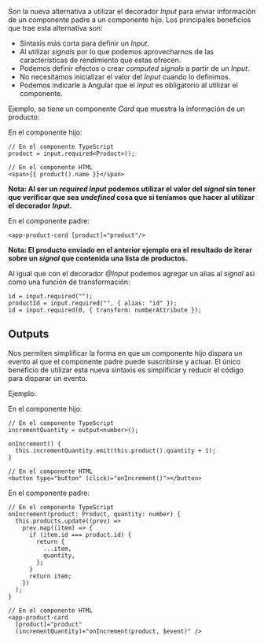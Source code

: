 Son la nueva alternativa a utilizar el decorador *Input* para enviar información de un componente padre a un componente hijo. Los principales beneficios que trae esta alternativa son:

- Sintaxis más corta para definir un *Input*.
- Al utilizar *signals* por lo que podemos aprovecharnos de las características de rendimiento que estas ofrecen.
- Podemos definir efectos o crear *computed signals* a partir de un *Input*.
- No necesitamos inicializar el valor del *Input* cuando lo definimos.
- Podemos indicarle a Angular que el *Input* es obligatorio al utilizar el componente.

Ejemplo, se tiene un componente *Card* que muestra la información de un producto:

En el componente hijo:

```
// En el componente TypeScript
product = input.required<Product>();

// En el componente HTML
<span>{{ product().name }}</span>
```

**Nota: Al ser un *required Input* podemos utilizar el valor del *signal* sin tener que verificar que sea *undefined* cosa que si teníamos que hacer al utilizar el decorador *Input*.**

En el componente padre:

```
<app-product-card [product]="product"/>
```

**Nota: El producto enviado en el anterior ejemplo era el resultado de iterar sobre un *signal* que contenida una lista de productos.**

Al igual que con el decorador *@Input* podemos agregar un alias al *signal* asi como una función de transformación:

```
id = input.required("");
productId = input.required("", { alias: "id" });
id = input.required(0, { transform: numberAttribute });
```
## Outputs

Nos permiten simplificar la forma en que un componente hijo dispara un evento al que el componente padre puede suscribirse y actuar. El único beneficio de utilizar esta nueva sintaxis es simplificar y reducir el código para disparar un evento.

Ejemplo:

En el componente hijo:

```
// En el componente TypeScript
incrementQuantity = output<number>();

onIncrement() {
  this.incrementQuantity.emit(this.product().quantity + 1);
}

// En el componente HTML
<button type="button" (click)="onIncrement()"></button>
```

En el componente padre:

```
// En el componente TypeScript
onIncrement(product: Product, quantity: number) {
  this.products.update((prev) =>
    prev.map((item) => {
      if (item.id === product.id) {
        return {
          ...item,
          quantity,
        };
      }
      return item;
    })
  );
}

// En el componente HTML
<app-product-card
  [product]="product"
  (incrementQuantity)="onIncrement(product, $event)" />
```